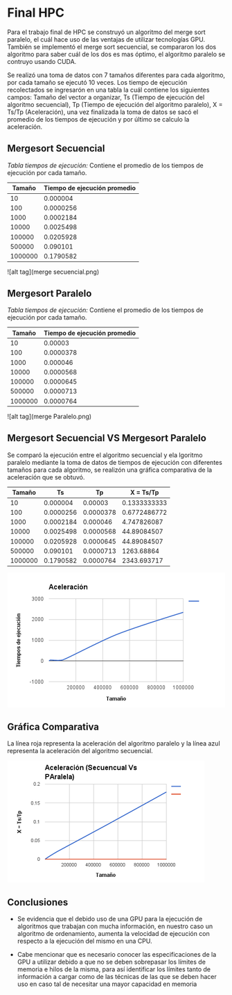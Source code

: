 # Final HPC 

Para el trabajo final de HPC se construyó un algoritmo del merge sort paralelo, el cuál hace uso de las ventajas de utilizar tecnologías GPU. También se implementó el merge sort secuencial, se compararon los dos algoritmo para saber cuál de los dos es mas óptimo, el algoritmo paralelo se contruyo usando CUDA.

Se realizó una toma de datos con 7 tamaños diferentes para cada algoritmo, por cada tamaño se ejecutó 10 veces. Los tiempo de ejecución recolectados se ingresarón en una tabla la cuál contiene los siguientes campos: Tamaño del vector a organizar, Ts (Tiempo de ejecución del algoritmo secuencial), Tp (Tiempo de ejecución del algoritmo paralelo), X = Ts/Tp (Aceleración), una vez finalizada la toma de datos se sacó el promedio de los tiempos de ejecución y por último se calculo la aceleración.

## Mergesort Secuencial
*Tabla tiempos de ejecución:* Contiene el promedio de los tiempos de ejecución por cada tamaño.

Tamaño | Tiempo de ejecución promedio
-------|--------------------------------
10|	0.000004
100|	0.0000256
1000|	0.0002184
10000|	0.0025498
100000|	0.0205928
500000|	0.090101
1000000|	0.1790582

![alt tag](merge secuencial.png)

## Mergesort Paralelo
*Tabla tiempos de ejecución:* Contiene el promedio de los tiempos de ejecución por cada tamaño.

Tamaño | Tiempo de ejecución promedio
-------|--------------------------------
10|	0.00003
100|	0.0000378
1000|	0.000046
10000|	0.0000568
100000|	0.0000645
500000|	0.0000713
1000000|	0.0000764

![alt tag](merge Paralelo.png)

## Mergesort Secuencial VS Mergesort Paralelo
Se comparó la ejecución entre el algoritmo secuencial y ela lgoritmo paralelo mediante la toma de datos de tiempos de ejecución con diferentes tamaños para cada algoritmo, se realizón una gráfica comparativa de la aceleración que se obtuvó.

Tamaño | Ts | Tp | X = Ts/Tp
-------|----|----|-------------------
10|	0.000004|	0.00003|	0.1333333333
100|	0.0000256|	0.0000378	|0.6772486772
1000|	0.0002184	|0.000046|	4.747826087
10000|	0.0025498|	0.0000568	|44.89084507
100000|	0.0205928|	0.0000645	|44.89084507
500000|	0.090101|	0.0000713	|1263.68864
1000000|	0.1790582|	0.0000764|	2343.693717

![alt tag](gráfica.png)

## Gráfica Comparativa
La línea roja representa la aceleración del algoritmo paralelo y la línea azul representa la aceleración del algoritmo secuencial. 

![alt tag](aceleracion.png)

## Conclusiones

* Se evidencia que el debido uso de una GPU para la ejecución de algoritmos que trabajan con mucha información, en nuestro caso un algoritmo de ordenamiento, aumenta la velocidad de ejecución con respecto a la ejecución del mismo en una CPU.

* Cabe mencionar que es necesario conocer las especificaciones de la GPU a utilizar debido a que no se deben sobrepasar los límites de memoria e hilos de la misma, para así identificar los límites tanto de información a cargar como de las técnicas de las que se deben hacer uso en caso tal de necesitar una mayor capacidad en memoria
